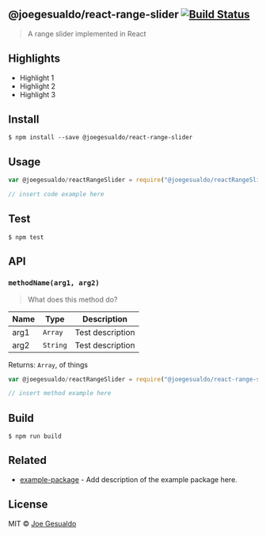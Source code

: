 ## @joegesualdo/react-range-slider [![Build Status](https://travis-ci.org/joegesualdo/react-range-slider.svg?branch=master)](https://travis-ci.org/joegesualdo/react-range-slider)
> A range slider implemented in React

## Highlights

- Highlight 1
- Highlight 2
- Highlight 3

## Install
```
$ npm install --save @joegesualdo/react-range-slider 
```

## Usage
```javascript
var @joegesualdo/reactRangeSlider = require("@joegesualdo/reactRangeSlider").default

// insert code example here
```

## Test
```
$ npm test
```
## API
### `methodName(arg1, arg2)`
> What does this method do?

| Name | Type | Description |
|------|------|-------------|
| arg1 | `Array` | Test description|
| arg2 | `String` | Test description|

Returns: `Array`, of things

```javascript
var @joegesualdo/reactRangeSlider = require("@joegesualdo/react-range-slider").default

// insert method example here
```
## Build
```
$ npm run build
```

## Related
- [example-package]() - Add description of the example package here.

## License
MIT © [Joe Gesualdo]()
